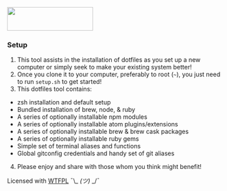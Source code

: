 <img src="https://dotfiles.github.io/images/dotfiles-logo.png" width="200" height="55"/>

### Setup
1. This tool assists in the installation of dotfiles as you set up a new computer or simply seek to make your existing system better!
2. Once you clone it to your computer, preferably to root (`~`), you just need to run `setup.sh` to get started!
3. This dotfiles tool contains:
  - zsh installation and default setup
  - Bundled installation of brew, node, & ruby
  - A series of optionally installable npm modules
  - A series of optionally installable atom plugins/extensions
  - A series of optionally installable brew & brew cask packages
  - A series of optionally installable ruby gems
  - Simple set of terminal aliases and functions
  - Global gitconfig credentials and handy set of git aliases

4. Please enjoy and share with those whom you think might benefit!

Licensed with [WTFPL](http://www.wtfpl.net/) ¯\\_ _(ツ)_ _/¯
